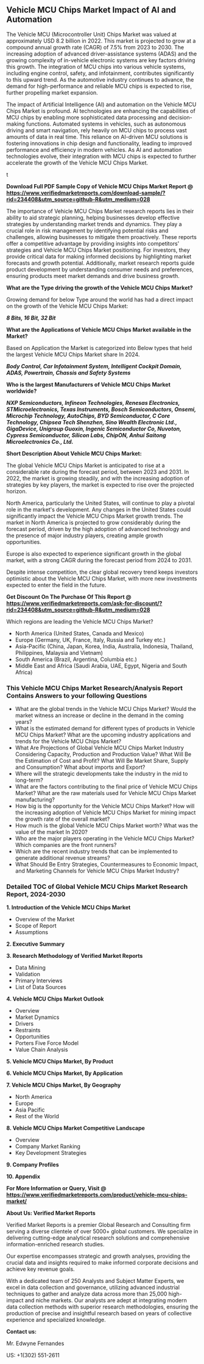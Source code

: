 <h2>Vehicle MCU Chips Market Impact of AI and Automation</h2><p>The Vehicle MCU (Microcontroller Unit) Chips Market was valued at approximately USD 8.2 billion in 2022. This market is projected to grow at a compound annual growth rate (CAGR) of 7.5% from 2023 to 2030. The increasing adoption of advanced driver-assistance systems (ADAS) and the growing complexity of in-vehicle electronic systems are key factors driving this growth. The integration of MCU chips into various vehicle systems, including engine control, safety, and infotainment, contributes significantly to this upward trend. As the automotive industry continues to advance, the demand for high-performance and reliable MCU chips is expected to rise, further propelling market expansion.</p><p>The impact of Artificial Intelligence (AI) and automation on the Vehicle MCU Chips Market is profound. AI technologies are enhancing the capabilities of MCU chips by enabling more sophisticated data processing and decision-making functions. Automated systems in vehicles, such as autonomous driving and smart navigation, rely heavily on MCU chips to process vast amounts of data in real time. This reliance on AI-driven MCU solutions is fostering innovations in chip design and functionality, leading to improved performance and efficiency in modern vehicles. As AI and automation technologies evolve, their integration with MCU chips is expected to further accelerate the growth of the Vehicle MCU Chips Market.</p>t</p><p id="" class=""><strong>Download Full PDF Sample Copy of Vehicle MCU Chips Market Report @ <a href="https://www.verifiedmarketreports.com/download-sample/?rid=234408&utm_source=github-R&utm_medium=028" target="_blank">https://www.verifiedmarketreports.com/download-sample/?rid=234408&utm_source=github-R&utm_medium=028</a></strong></p><p>The importance of&nbsp;Vehicle MCU Chips Market research reports lies in their ability to aid strategic planning, helping businesses develop effective strategies by understanding market trends and dynamics. They play a crucial role in risk management by identifying potential risks and challenges, allowing businesses to mitigate them proactively. These reports offer a competitive advantage by providing insights into competitors' strategies and Vehicle MCU Chips Market positioning. For investors, they provide critical data for making informed decisions by highlighting market forecasts and growth potential. Additionally, market research reports guide product development by understanding consumer needs and preferences, ensuring products meet market demands and drive business growth.</p><p><strong>What are the&nbsp;Type driving the growth of the Vehicle MCU Chips Market?</strong></p><p id="" class="">Growing demand for below Type around the world has had a direct impact on the growth of the Vehicle MCU Chips Market:</p><em><strong>8 Bits, 16 Bit, 32 Bit</strong></em></p><strong>What are the&nbsp;Applications&nbsp;of Vehicle MCU Chips Market available in the Market?</strong></p><p id="" class="">Based on Application the Market is categorized into Below types that held the largest Vehicle MCU Chips Market share In 2024.</p><em><strong>Body Control, Car Infotainment System, Intelligent Cockpit Domain, ADAS, Powertrain, Chassis and Safety Systems</strong></em></p><strong>Who is the largest Manufacturers of Vehicle MCU Chips Market worldwide?</strong></p><p><em><strong>NXP Semiconductors, Infineon Technologies, Renesas Electronics, STMicroelectronics, Texas Instruments, Bosch Semiconductors, Onsemi, Microchip Technology, AutoChips, BYD Semiconductor, C Core Technology, Chipsea Tech Shenzhen, Sino Wealth Electronic Ltd., GigaDevice, Unigroup Guoxin, Ingenic Semiconductor Co, Nuvoton, Cypress Semiconductor, Silicon Labs, ChipON, Anhui Saitong Microelectronics Co., Ltd.</strong></em></p><p id="" class=""><strong>Short Description About Vehicle MCU Chips Market:</strong></p><p>The global Vehicle MCU Chips Market is anticipated to rise at a considerable rate during the forecast period, between 2023 and 2031. In 2022, the market is growing steadily, and with the increasing adoption of strategies by key players, the market is expected to rise over the projected horizon.</p><p>North America, particularly the United States, will continue to play a pivotal role in the market's development. Any changes in the United States could significantly impact the Vehicle MCU Chips Market growth trends. The market in North America is projected to grow considerably during the forecast period, driven by the high adoption of advanced technology and the presence of major industry players, creating ample growth opportunities.</p><p>Europe is also expected to experience significant growth in the global market, with a strong CAGR during the forecast period from 2024 to 2031.</p><p>Despite intense competition, the clear global recovery trend keeps investors optimistic about the Vehicle MCU Chips Market, with more new investments expected to enter the field in the future.</p><p id="" class=""><strong>Get Discount On The Purchase Of This Report @ <a href="https://www.verifiedmarketreports.com/ask-for-discount/?rid=234408&utm_source=github-R&utm_medium=028" target="_blank">https://www.verifiedmarketreports.com/ask-for-discount/?rid=234408&utm_source=github-R&utm_medium=028</a></strong></p>Which regions are leading the Vehicle MCU Chips Market?</p><ul><li>North America (United States, Canada and Mexico)</li><li>Europe (Germany, UK, France, Italy, Russia and Turkey etc.)</li><li>Asia-Pacific (China, Japan, Korea, India, Australia, Indonesia, Thailand, Philippines, Malaysia and Vietnam)</li><li>South America (Brazil, Argentina, Columbia etc.)</li><li>Middle East and Africa (Saudi Arabia, UAE, Egypt, Nigeria and South Africa)</li></ul><h3 id="" class="">This Vehicle MCU Chips Market Research/Analysis Report Contains Answers to your following Questions</h3><ul><li>What are the global trends in the Vehicle MCU Chips Market? Would the market witness an increase or decline in the demand in the coming years?</li><li>What is the estimated demand for different types of products in Vehicle MCU Chips Market? What are the upcoming industry applications and trends for the Vehicle MCU Chips Market?</li><li>What Are Projections of Global Vehicle MCU Chips Market Industry Considering Capacity, Production and Production Value? What Will Be the Estimation of Cost and Profit? What Will Be Market Share, Supply and Consumption? What about imports and Export?</li><li>Where will the strategic developments take the industry in the mid to long-term?</li><li>What are the factors contributing to the final price of Vehicle MCU Chips Market? What are the raw materials used for Vehicle MCU Chips Market manufacturing?</li><li>How big is the opportunity for the Vehicle MCU Chips Market? How will the increasing adoption of Vehicle MCU Chips Market for mining impact the growth rate of the overall market?</li><li>How much is the global Vehicle MCU Chips Market worth? What was the value of the market In 2020?</li><li>Who are the major players operating in the Vehicle MCU Chips Market? Which companies are the front runners?</li><li>Which are the recent industry trends that can be implemented to generate additional revenue streams?</li><li>What Should Be Entry Strategies, Countermeasures to Economic Impact, and Marketing Channels for Vehicle MCU Chips Market Industry?</li></ul><h3 id="" class="">Detailed TOC of Global Vehicle MCU Chips Market Research Report, 2024-2030</h3><p id="" class=""><strong>1. Introduction of the Vehicle MCU Chips Market</strong></p><ul><li>Overview of the Market</li><li>Scope of Report</li><li>Assumptions</li></ul><p id="" class=""><strong>2. Executive Summary</strong></p><p id="" class=""><strong>3. Research Methodology of Verified Market Reports</strong></p><ul><li>Data Mining</li><li>Validation</li><li>Primary Interviews</li><li>List of Data Sources</li></ul><p id="" class=""><strong>4. Vehicle MCU Chips Market Outlook</strong></p><ul><li>Overview</li><li>Market Dynamics</li><li>Drivers</li><li>Restraints</li><li>Opportunities</li><li>Porters Five Force Model</li><li>Value Chain Analysis</li></ul><p id="" class=""><strong>5. Vehicle MCU Chips Market, By Product</strong></p><p id="" class=""><strong>6. Vehicle MCU Chips Market, By Application</strong></p><p id="" class=""><strong>7. Vehicle MCU Chips Market, By Geography</strong></p><ul><li>North America</li><li>Europe</li><li>Asia Pacific</li><li>Rest of the World</li></ul><p id="" class=""><strong>8. Vehicle MCU Chips Market Competitive Landscape</strong></p><ul><li>Overview</li><li>Company Market Ranking</li><li>Key Development Strategies</li></ul><p id="" class=""><strong>9. Company Profiles</strong></p><p id="" class=""><strong>10. Appendix</strong></p><p id="" class=""><strong>For More Information or Query, Visit @ <a href="https://www.verifiedmarketreports.com/product/vehicle-mcu-chips-market/" target="_blank">https://www.verifiedmarketreports.com/product/vehicle-mcu-chips-market/</a></strong></p><p id="" class=""><strong>About Us: Verified Market Reports</strong></p><p id="" class="">Verified Market Reports is a premier Global Research and Consulting firm serving a diverse clientele of over 5000+ global customers. We specialize in delivering cutting-edge analytical research solutions and comprehensive information-enriched research studies.</p><p id="" class="">Our expertise encompasses strategic and growth analyses, providing the crucial data and insights required to make informed corporate decisions and achieve key revenue goals.</p><p id="" class="">With a dedicated team of 250 Analysts and Subject Matter Experts, we excel in data collection and governance, utilizing advanced industrial techniques to gather and analyze data across more than 25,000 high-impact and niche markets. Our analysts are adept at integrating modern data collection methods with superior research methodologies, ensuring the production of precise and insightful research based on years of collective experience and specialized knowledge.</p><p id="" class=""><strong>Contact us:</strong></p><p id="" class="">Mr. Edwyne Fernandes</p><p id="" class="">US: +1(302) 551-2611</p>
